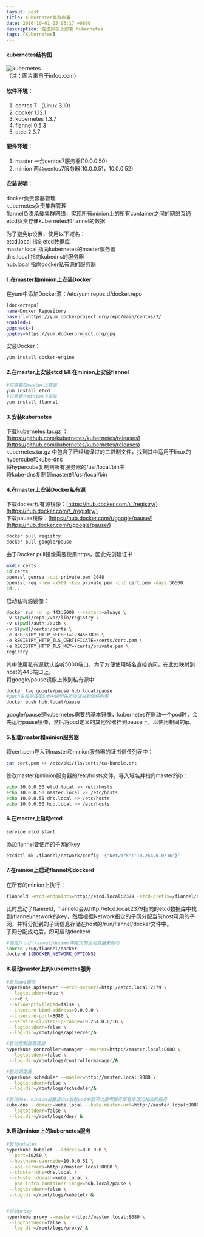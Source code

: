 ```yaml
---
layout: post
title: Kubernates集群部署
date: 2016-10-01 05:03:17 +0800
description: 在虚拟机上部署 Kubernetes
tags: [Kubernetes]
---
```


#### kubernetes结构图  
![kubernetes](../assets/img/kube-arch.png)  
（注：图片来自于infoq.com）  
#### 软件环境：
1. centos 7 （Linux 3.10）  
2. docker 1.12.1  
3. kubernetes  1.3.7  
4. flannel 0.5.3  
5. etcd 2.3.7  

#### 硬件环境：
1. master 一台centos7服务器(10.0.0.50)
2. minion 两台centos7服务器(10.0.0.51，10.0.0.52)

#### 安装说明：
docker负责容器管理  
kubernetes负责集群管理  
flannel负责承载集群网络，实现所有minion上的所有container之间的网络互通  
etcd负责存储kubernetes和flannel的数据  

为了避免ip设置，使用以下域名：  
etcd.local 指向etcd数据库  
master.local 指向kubernetes的master服务器  
dns.local 指向kubedns的服务器  
hub.local 指向docker私有源的服务器  

#### 1.在master和minion上安装Docker  
在yum中添加Docker源：/etc/yum.repos.d/docker.repo
```bash
[dockerrepo]
name=Docker Repository
baseurl=https://yum.dockerproject.org/repo/main/centos/7/
enabled=1
gpgcheck=1
gpgkey=https://yum.dockerproject.org/gpg
```
安装Docker：
```bash
yum install docker-engine
```

#### 2.在master上安装etcd && 在minion上安装flannel  
```bash
#只需要在master上安装
yum install etcd
#只需要在minion上安装
yum install flannel
```

#### 3.安装kubernetes  
下载kubernetes.tar.gz ：[https://github.com/kubernetes/kubernetes/releases](https://github.com/kubernetes/kubernetes/releases)    
kubernetes.tar.gz 中包含了已经编译过的二进制文件，找到其中适用于linux的hypercube和kube-dns  
将hypercube复制到所有服务器的/usr/local/bin中  
将kube-dns复制到master的/usr/local/bin    


#### 4.在master上安装Docker私有源
下载docker私有源镜像：[https://hub.docker.com/\_/registry/](https://hub.docker.com/\_/registry/)  
下载pause镜像：[https://hub.docker.com/r/google/pause/](https://hub.docker.com/r/google/pause/)
```bash
docker pull registry
docker pull google/pause
```
由于Docker pull镜像需要使用https，因此先创建证书：
```bash
mkdir certs
cd certs
openssl genrsa -out private.pem 2048
openssl req -new -x509 -key private.pem -out cert.pem -days 36500
cd ..
```
启动私有源镜像：
```bash
docker run -d -p 443:5000 --restart=always \
-v $(pwd)/repo:/var/lib/registry \
-v $(pwd)/auth:/auth \
-v $(pwd)/certs:/certs \
-e REGISTRY_HTTP_SECRET=1234567890 \
-e REGISTRY_HTTP_TLS_CERTIFICATE=/certs/cert.pem \
-e REGISTRY_HTTP_TLS_KEY=/certs/private.pem \
registry
```
其中使用私有源默认监听5000端口，为了方便使用域名直接访问，在此处映射到host的443端口上。  
将google/pause镜像上传到私有源中：  
```bash
docker tag google/pause hub.local/pause
#push失败则按第5步中说明先添加证书到信任列表
docker push hub.local/pause
```
google/pause是kubernetes需要的基本镜像，kubernetes在启动一个pod时，会先运行pause镜像，然后将pod定义的其他容器挂到pause上，以使用相同的ip。 


#### 5.配置master和minion服务器
将cert.pem导入到master和minion服务器的证书信任列表中：    
```bash
cat cert.pem >> /etc/pki/tls/certs/ca-bundle.crt
```
修改master和minion服务器的/etc/hosts文件，导入域名并指向master的ip：
```bash
echo 10.0.0.50 etcd.local >> /etc/hosts
echo 10.0.0.50 master.local >> /etc/hosts
echo 10.0.0.50 dns.local >> /etc/hosts
echo 10.0.0.50 hub.local >> /etc/hosts
```

#### 6.在master上启动etcd
```bash
service etcd start
```
添加flannel要使用的子网的key
```bash
etcdctl mk /flannel/network/config '{"Network":"10.254.0.0/16"}'
```

#### 7.在minion上启动flannel和dockerd
在所有的minion上执行：
```bash
flanneld -etcd-endpoints=http://etcd.local:2379 -etcd-prefix=/flannel/network
```
此时启动了flanneld，flanneld会从http://etcd.local:2379指向的etcd数据库中找到/flannel/network的key，然后根据Network指定的子网分配当前host可用的子网，并将分配到的子网信息存储在host的/run/flannel/docker文件中。  
子网分配成功后，即可启动dockerd
```bash
#使用/run/flannel/docker中定义的全局变量来启动
source /run/flannel/docker
dockerd ${DOCKER_NETWORK_OPTIONS}
```


#### 8.启动master上的kubernetes服务
```bash
#启动api服务
hyperkube apiserver --etcd-servers=http://etcd.local:2379 \
 --logtostderr=true \
 --v=0 \
 --allow-privileged=false \
 --insecure-bind-address=0.0.0.0 \
 --insecure-port=8080 \
 --service-cluster-ip-range=10.254.0.0/16 \
 --logtostderr=false \
 --log-dir=/root/logs/apiserver/&

#启动控制器管理器
hyperkube controller-manager --master=http://master.local:8080 \
 --logtostderr=false \
 --log-dir=/root/logs/controllermanager/&

#启动调度器
hyperkube scheduler --master=http://master.local:8080 \
 --logtostderr=false \
 --log-dir=/root/logs/scheduler/&

#启动dns，minion设置该dns后在pod中就可以使用服务域名来访问相应的服务
kube-dns --domain=kube.local --kube-master-url=http://master.local:8080 \
 --logtostderr=false \
 --log-dir=/root/logs/dns/ &

```

#### 9.启动minion上的kubernetes服务
```bash
#启动kubelet
hyperkube kubelet --address=0.0.0.0 \
 --port=10250 \
 --hostname-override=10.0.0.51 \
 --api-servers=http://master.local:8080 \
 --cluster-dns=dns.local \
 --cluster-domain=kube.local \
 --pod-infra-container-image=hub.local/pause \
 --logtostderr=false \
 --log-dir=/root/logs/kubelet/ &


#启动proxy
hyperkube proxy --master=http://master.local:8080 \
 --logtostderr=false \
 --log-dir=/root/logs/proxy/ &
```
